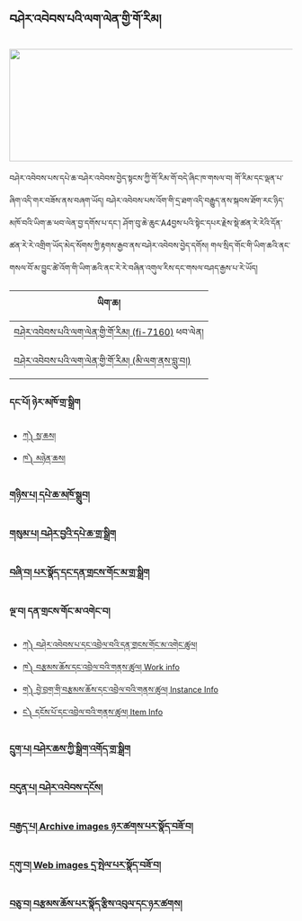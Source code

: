 ## བཤེར་འབེབས་པའི་ལག་ལེན་གྱི་གོ་རིམ། 

<img src="https://user-images.githubusercontent.com/42564256/80438481-e0254680-8936-11ea-8200-bbf0fe5d5261.png" height="200" width="650" >

བཤེར་འབེབས་པས་དཔེ་ཆ་བཤེར་འབེབས་བྱེད་སྟངས་ཀྱི་གོ་རིམ་གོ་བདེ་ཞིང་ཁ་གསལ་བ། གོ་རིམ་དང་ལྡན་པ་ཞིག་འདི་གར་བཟོས་ནས་བཞག་ཡོད། བཤེར་འབེབས་པས་འོག་གི་དྲ་ཐག་འདི་བརྒྱུད་ནས་སྐབས་ཐོག་རང་ཉིད་མཁོ་བའི་ཡིག་ཆ་ཕབ་ལེན་བྱ་དགོས་པ་དང་། ཤོག་བུ་ཆེ་ཆུང་A4བྱས་པའི་སྟེང་དཔར་རྗེས་སྡེ་ཚན་རེ་རེའི་དོན་ཚན་རེ་རེ་འགྲིག་ཡོད་མེད་སོགས་ཀྱི་རྟགས་རྒྱབ་ནས་བཤེར་འབེབས་བྱེད་དགོས། གལ་སྲིད་གོང་གི་ཡིག་ཆའི་ནང་གསལ་བོ་མ་བྱུང་ཚེ་འོག་གི་ཡིག་ཆའི་ནང་རེ་རེ་བཞིན་འགུལ་རིས་དང་གསལ་བཤད་རྒྱས་པ་རེ་ཡོད།

ཡིག་ཆ། |  
-------|
[བཤེར་འབེབས་པའི་ལག་ལེན་གྱི་གོ་རིམ། (fi-7160)](https://github.com/buda-base/digitization-guidelines/files/4584528/DPE.SOP.Using.fi-7160.Scanner.pdf) ཕབ་ལེན།|
[བཤེར་འབེབས་པའི་ལག་ལེན་གྱི་གོ་རིམ། (མི་ལག་ནས་བླུ་བ།)](https://github.com/buda-base/digitization-guidelines/files/4584529/DPE.SOP.Files.received.from.others.pdf)|


### དང་པོ། ཉེར་མཁོ་གྲ་སྒྲིག
  * [ཀ༽ སྲ་ཆས།](https://github.com/buda-base/budax/blob/master/howtoguides/DIG01/index.md)
  * [ཁ༽ མཉེན་ཆས།](https://github.com/buda-base/budax/blob/master/howtoguides/DIG02/index.md)
### [གཉིས་པ། དཔེ་ཆ་མཁོ་སྒྲུབ།](https://github.com/buda-base/budax/blob/master/howtoguides/DIG03/index.md)
### [གསུམ་པ། བཤེར་བྱའི་དཔེ་ཆ་གྲ་སྒྲིག](https://github.com/buda-base/budax/blob/master/howtoguides/DIG04/index.md)
### [བཞི་བ། པར་སྣོད་དང་དན་གྲངས་གོང་མ་གྲ་སྒྲིག](https://github.com/buda-base/budax/blob/master/howtoguides/DIG05/index.md)
### ལྔ་བ། དན་གྲངས་གོང་མ་འགེང་བ།
  * [ཀ༽ བཤེར་འབེབས་པ་དང་འབྲེལ་བའི་དན་གྲངས་གོང་མ་འགེང་ཚུལ།](https://github.com/buda-base/budax/blob/master/howtoguides/DIG06/index.md)
  * [ཁ༽ བརྩམས་ཆོས་དང་འབྲེལ་བའི་གནས་ཚུལ། Work info](https://github.com/buda-base/budax/blob/master/howtoguides/DIG07/index.md)
  * [ག༽ བྱེ་བྲག་གི་བརྩམས་ཆོས་དང་འབྲེལ་བའི་གནས་ཚུལ། Instance Info](https://github.com/buda-base/budax/blob/master/howtoguides/DIG08/index.md)
  * [ང༽ དངོས་པོ་དང་འབྲེལ་བའི་གནས་ཚུལ། Item Info](https://github.com/buda-base/budax/blob/master/howtoguides/DIG09/index.md) 
### [དྲུག་པ། བཤེར་ཆས་ཀྱི་སྒྲིག་འགོད་གྲ་སྒྲིག](https://github.com/buda-base/budax/blob/master/howtoguides/DIG10/index.md)
### [བདུན་པ། བཤེར་འབེབས་དངོས།](https://github.com/buda-base/budax/blob/master/howtoguides/DIG11/index.md)
### [བརྒྱད་པ། Archive images ཉར་ཚགས་པར་སྣོད་བཟོ་བ།](https://github.com/buda-base/budax/blob/master/howtoguides/DIG12/index.md)
### [དགུ་བ། Web images དྲ་སྤེལ་པར་སྣོད་བཟོ་བ།](https://github.com/buda-base/budax/blob/master/howtoguides/DIG13/index.md)
### [བཅུ་བ། བརྩམས་ཆོས་པར་སྣོད་རྩིས་འབུལ་དང་ཉར་ཚགས།](https://github.com/buda-base/budax/blob/master/howtoguides/DIG14/index.md)

